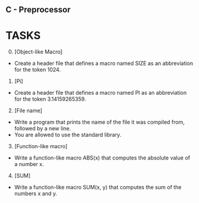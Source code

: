 ## C - Preprocessor

# TASKS

0. [Object-like Macro]
- Create a header file that defines a macro named SIZE as an abbreviation for the token 1024.

1. [Pi]
- Create a header file that defines a macro named PI as an abbreviation for the token 3.14159265359.

2. [File name]
- Write a program that prints the name of the file it was compiled from, followed by a new line.
- You are allowed to use the standard library.

3. [Function-like macro]
- Write a function-like macro ABS(x) that computes the absolute value of a number x.

4. [SUM]
- Write a function-like macro SUM(x, y) that computes the sum of the numbers x and y.

